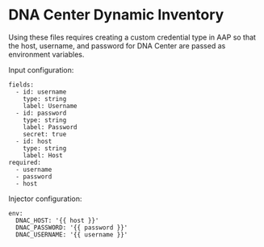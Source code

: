 # DNA Center Dynamic Inventory

Using these files requires creating a custom credential type in AAP so that the host, username, and password for DNA Center are passed as environment variables.

    
Input configuration:
```
fields:
  - id: username
    type: string
    label: Username
  - id: password
    type: string
    label: Password
    secret: true
  - id: host
    type: string
    label: Host
required:
  - username
  - password
  - host
```
Injector configuration:
```
env:
  DNAC_HOST: '{{ host }}'
  DNAC_PASSWORD: '{{ password }}'
  DNAC_USERNAME: '{{ username }}'
```
